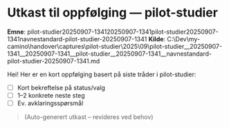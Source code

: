 # Utkast til oppfølging — pilot-studier

**Emne**: pilot-studier20250907-134120250907-1341pilot-studier20250907-1341navnestandard-pilot-studier-20250907-1341
**Kilde**: C:\Dev\my-camino\handover\captures\pilot-studier\2025\09\pilot-studier__20250907-1341__20250907-1341__pilot-studier__20250907-1341__navnestandard-pilot-studier-20250907-1341.md

Hei! Her er en kort oppfølging basert på siste tråder i pilot-studier:

- [ ] Kort bekreftelse på status/valg
- [ ] 1–2 konkrete neste steg
- [ ] Ev. avklaringsspørsmål

> (Auto-generert utkast – revideres ved behov)
